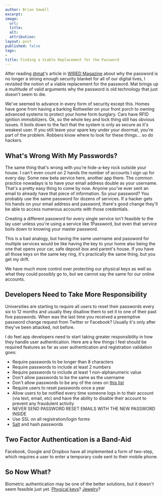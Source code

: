```yaml
---
author: Brian Sewell
excerpt:
image:
  url:
  title:
  alt:
  attribution:
layout: post
published: false
tags:
-
title: Finding a Viable Replacement for the Password
---
```


After reading [@mat](http://twitter.com/mat)'s article in [WIRED Magazine](http://www.wired.com/gadgetlab/2012/11/ff-mat-honan-password-hacker/all/) about why the password is no longer a strong enough security blanket for all of our digital lives, I revisited the notion of a viable replacement for the password.  Mat brings up a multitude of valid arguments why the password is old technology that just doesn't seem to die.

We've seemed to advance in every form of security except this.  Homes have gone from having a barking Rottweiler on your front porch to owning advanced systems to protect your home form burglary.  Cars have RFID ignition immobilizers.  Ok, so the whole key and lock thing still has obvious issues.  It boils down to the fact that the system is only as secure as it's weakest user.  If you still leave your spare key under your doormat, you're part of the problem.  Robbers know where to look for these things... so do hackers.

## What's Wrong With My Passwords?

The same thing that's wrong with you're hide-a-key rock outside your house.  I can't even count on 2 hands the number of accounts I sign up for every day.  Some new beta service here, another app there.  The common practice nowadays is to have your email address double as your username.  That's a pretty easy thing to come by now.  Anyone you've ever sent an email to already have that piece of information.  So your password?  You probably use the same password for dozens of services.  If a hacker gets his hands on your email address and password, there's good change they'll be able to access numerous accounts with those credentials.

Creating a different password for every single service isn't feasible to the lay user unless you're using a service like 1Password, but even that service boils down to knowing your master password.

This is a bad analogy, but having the same username and password for multiple services would be like having the key to your home also being the one that opens your car, safe deposit box and parent's house.  If you have all those keys on the same key ring, it's practically the same thing, but you get my drift.

We have much more control over protecting our physical keys as well as what they could possibly go to, but we cannot say the same for our online accounts.

## Developers Need to Take More Responsibility

Universities are starting to require all users to reset their passwords every six to 12 months and usually they disallow them to set it to one of their past five passwords.  When was the last time you received a preemptive password change request from Twitter or Facebook?  Usually it's only after they've been attacked, not before.

I do feel app developers need to start taking greater responsibility in how they handle user authentication.  Here are a few things I feel should be required features as far as user authentication and registration validation goes:

- Require passwords to be longer than 8 characters
- Require passwords to include at least 2 numbers
- Require passwords to include at least 1 non-alphanumeric value
- Don't allow passwords to be the same as the username
- Don't allow passwords to be any of the ones on [this list](http://www.zdnet.com/blog/security/25-most-used-passwords-revealed-is-yours-one-of-them/12427)
- Require users to reset passwords once a year
- Allow users to be notified every time someone logs in to their account (via text, email, etc) and have the ability to disable their account to prevent any fraudulent activity
- NEVER SEND PASSWORD RESET EMAILS WITH THE NEW PASSWORD INSIDE
- Use SSL on all registration/login forms
- [Salt](http://en.wikipedia.org/wiki/Salt_(cryptography)) and hash passwords

## Two Factor Authentication is a Band-Aid

Facebook, Google and Dropbox have all implemented a form of two-step, which requires a user to enter a temporary code sent to their mobile phone.

## So Now What?

Biometric authentication may be one of the better solutions, but it doesn't seem feasible just yet.  [Physical keys](http://www.technologyreview.com/view/510106/googles-alternative-to-the-password/)?  [Jewelry](http://www.technologyreview.com/news/512051/google-wants-to-replace-all-your-passwords-with-a-ring/#.UT8OP_Bu8_A.reddit)?  